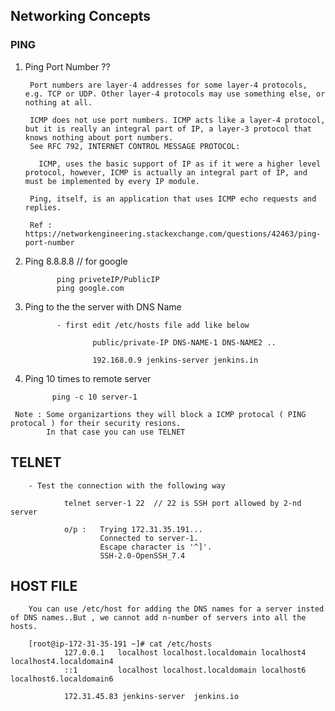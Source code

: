 ## Networking Concepts

### PING


1. Ping Port Number ??

        Port numbers are layer-4 addresses for some layer-4 protocols, e.g. TCP or UDP. Other layer-4 protocols may use something else, or nothing at all.

        ICMP does not use port numbers. ICMP acts like a layer-4 protocol, but it is really an integral part of IP, a layer-3 protocol that knows nothing about port numbers. 
        See RFC 792, INTERNET CONTROL MESSAGE PROTOCOL:

          ICMP, uses the basic support of IP as if it were a higher level protocol, however, ICMP is actually an integral part of IP, and must be implemented by every IP module.

        Ping, itself, is an application that uses ICMP echo requests and replies.
        
        Ref : https://networkengineering.stackexchange.com/questions/42463/ping-port-number


  2. Ping 8.8.8.8  // for google 
        
                ping priveteIP/PublicIP
                ping google.com
        
  3. Ping to the the server with DNS Name
  
                - first edit /etc/hosts file add like below

                        public/private-IP DNS-NAME-1 DNS-NAME2 ..

                        192.168.0.9 jenkins-server jenkins.in
                
   4. Ping 10 times to remote server
   
                ping -c 10 server-1
                
        
     Note : Some organizartions they will block a ICMP protocal ( PING protocal ) for their security resions.
            In that case you can use TELNET
            
            
## TELNET

        - Test the connection with the following way

                telnet server-1 22  // 22 is SSH port allowed by 2-nd server
                
                o/p :   Trying 172.31.35.191...
                        Connected to server-1.
                        Escape character is '^]'.
                        SSH-2.0-OpenSSH_7.4

## HOST FILE

        You can use /etc/host for adding the DNS names for a server insted of DNS names..But , we cannot add n-number of servers into all the hosts.
        
        [root@ip-172-31-35-191 ~]# cat /etc/hosts
                127.0.0.1   localhost localhost.localdomain localhost4 localhost4.localdomain4
                ::1         localhost localhost.localdomain localhost6 localhost6.localdomain6

                172.31.45.83 jenkins-server  jenkins.io
        
        
